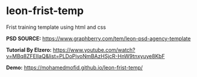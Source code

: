 # leon-frist-temp
Frist training template using html and css<br>

<b>PSD SOURCE:</b> https://www.graphberry.com/tem/leon-psd-agency-template <br>

<b>Tutorial By Elzero:</b> https://www.youtube.com/watch?v=MBq8ZFEIIaQ&list=PLDoPjvoNmBAzHSjcR-HnW9tnxyuye8KbF<br>

<b>Demo:</b> https://mohamedmofid.github.io/leon-frist-temp/
